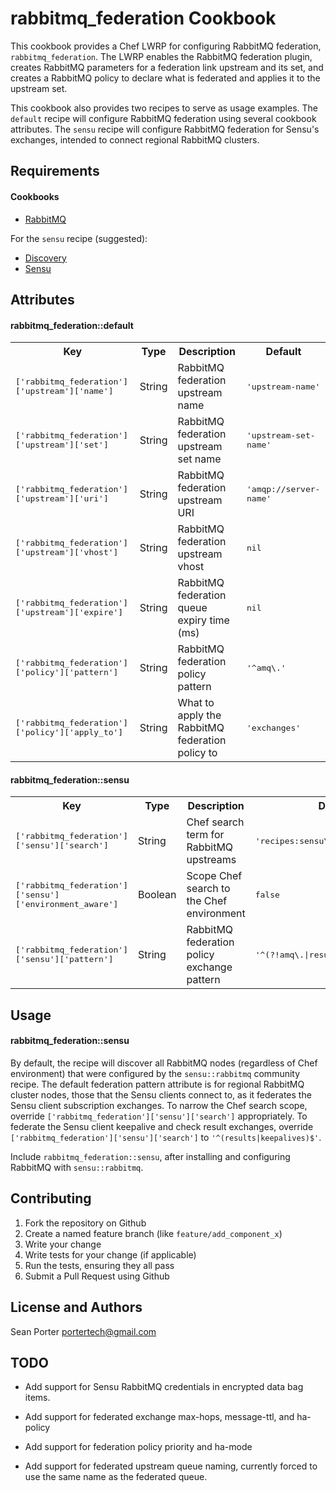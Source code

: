 rabbitmq_federation Cookbook
============================
This cookbook provides a Chef LWRP for configuring RabbitMQ
federation, `rabbitmq_federation`. The LWRP enables the RabbitMQ
federation plugin, creates RabbitMQ parameters for a federation link
upstream and its set, and creates a RabbitMQ policy to declare what is
federated and applies it to the upstream set.

This cookbook also provides two recipes to serve as usage examples.
The `default` recipe will configure RabbitMQ federation using several
cookbook attributes. The `sensu` recipe will configure RabbitMQ
federation for Sensu's exchanges, intended to connect regional
RabbitMQ clusters.

Requirements
------------
#### Cookbooks

* [RabbitMQ](https://supermarket.chef.io/cookbooks/rabbitmq)

For the `sensu` recipe (suggested):

* [Discovery](https://supermarket.chef.io/cookbooks/discovery)
* [Sensu](https://supermarket.chef.io/cookbooks/sensu)

Attributes
----------
#### rabbitmq_federation::default
<table>
  <tr>
    <th>Key</th>
    <th>Type</th>
    <th>Description</th>
    <th>Default</th>
  </tr>
  <tr>
    <td><tt>['rabbitmq_federation']['upstream']['name']</tt></td>
    <td>String</td>
    <td>RabbitMQ federation upstream name</td>
    <td><tt>'upstream-name'</tt></td>
  </tr>
  <tr>
    <td><tt>['rabbitmq_federation']['upstream']['set']</tt></td>
    <td>String</td>
    <td>RabbitMQ federation upstream set name</td>
    <td><tt>'upstream-set-name'</tt></td>
  </tr>
  <tr>
    <td><tt>['rabbitmq_federation']['upstream']['uri']</tt></td>
    <td>String</td>
    <td>RabbitMQ federation upstream URI</td>
    <td><tt>'amqp://server-name'</tt></td>
  </tr>
  <tr>
    <td><tt>['rabbitmq_federation']['upstream']['vhost']</tt></td>
    <td>String</td>
    <td>RabbitMQ federation upstream vhost</td>
    <td><tt>nil</tt></td>
  </tr>
  <tr>
    <td><tt>['rabbitmq_federation']['upstream']['expire']</tt></td>
    <td>String</td>
    <td>RabbitMQ federation queue expiry time (ms)</td>
    <td><tt>nil</tt></td>
  </tr>
  <tr>
    <td><tt>['rabbitmq_federation']['policy']['pattern']</tt></td>
    <td>String</td>
    <td>RabbitMQ federation policy pattern</td>
    <td><tt>'^amq\.'</tt></td>
  </tr>
  <tr>
    <td><tt>['rabbitmq_federation']['policy']['apply_to']</tt></td>
    <td>String</td>
    <td>What to apply the RabbitMQ federation policy to</td>
    <td><tt>'exchanges'</tt></td>
  </tr>
</table>

#### rabbitmq_federation::sensu
<table>
  <tr>
    <th>Key</th>
    <th>Type</th>
    <th>Description</th>
    <th>Default</th>
  </tr>
  <tr>
    <td><tt>['rabbitmq_federation']['sensu']['search']</tt></td>
    <td>String</td>
    <td>Chef search term for RabbitMQ upstreams</td>
    <td><tt>'recipes:sensu\:\:rabbitmq'</tt></td>
  </tr>
  <tr>
    <td><tt>['rabbitmq_federation']['sensu']['environment_aware']</tt></td>
    <td>Boolean</td>
    <td>Scope Chef search to the Chef environment</td>
    <td><tt>false</tt></td>
  </tr>
  <tr>
    <td><tt>['rabbitmq_federation']['sensu']['pattern']</tt></td>
    <td>String</td>
    <td>RabbitMQ federation policy exchange pattern</td>
    <td><tt>'^(?!amq\.|results$|keepalives$)'</tt></td>
  </tr>
</table>

Usage
-----
#### rabbitmq_federation::sensu

By default, the recipe will discover all RabbitMQ nodes (regardless of
Chef environment) that were configured by the `sensu::rabbitmq`
community recipe. The default federation pattern attribute is for
regional RabbitMQ cluster nodes, those that the Sensu clients connect
to, as it federates the Sensu client subscription exchanges. To narrow
the Chef search scope, override
`['rabbitmq_federation']['sensu']['search']` appropriately. To
federate the Sensu client keepalive and check result exchanges,
override `['rabbitmq_federation']['sensu']['search']` to
`'^(results|keepalives)$'`.

Include `rabbitmq_federation::sensu`, after installing and configuring
RabbitMQ with `sensu::rabbitmq`.

Contributing
------------
1. Fork the repository on Github
2. Create a named feature branch (like `feature/add_component_x`)
3. Write your change
4. Write tests for your change (if applicable)
5. Run the tests, ensuring they all pass
6. Submit a Pull Request using Github

License and Authors
-------------------

Sean Porter <portertech@gmail.com>

TODO
----

* Add support for Sensu RabbitMQ credentials in encrypted data bag
  items.

* Add support for federated exchange max-hops, message-ttl, and ha-policy

* Add support for federation policy priority and ha-mode

* Add support for federated upstream queue naming, currently forced to
  use the same name as the federated queue.
